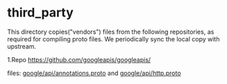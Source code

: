 # third_party
This directory copies("vendors") files from the following repositories, as required for compiling proto files.
We periodically sync the local copy with upstream.

1.Repo
https://github.com/googleapis/googleapis/

files: [google/api/annotations.proto](https://github.com/googleapis/googleapis/blob/c979fbeb80d1b940790a69183629d799e4c05b4c/google/api/annotations.proto) and [google/api/http.proto](https://github.com/googleapis/googleapis/blob/c979fbeb80d1b940790a69183629d799e4c05b4c/google/api/http.proto)
